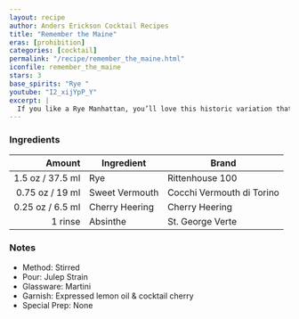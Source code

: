 ```yaml
---
layout: recipe
author: Anders Erickson Cocktail Recipes
title: "Remember the Maine"
eras: [prohibition]
categories: [cocktail]
permalink: "/recipe/remember_the_maine.html"
iconfile: remember_the_maine
stars: 3
base_spirits: "Rye "
youtube: "I2_xijYpP_Y"
excerpt: |
  If you like a Rye Manhattan, you’ll love this historic variation that adds cherry liqueur and a bit of absinthe.
---
```


### Ingredients

|  Amount | Ingredient     | Brand                     |
| ------: | -------------- | ------------------------- |
|  1.5 oz / 37.5 ml | Rye            | Rittenhouse 100           |
| 0.75 oz / 19 ml | Sweet Vermouth | Cocchi Vermouth di Torino |
| 0.25 oz / 6.5 ml | Cherry Heering | Cherry Heering            |
| 1 rinse | Absinthe       | St. George Verte          |

### Notes

- Method: Stirred
- Pour: Julep Strain
- Glassware: Martini
- Garnish: Expressed lemon oil & cocktail cherry
- Special Prep: None
